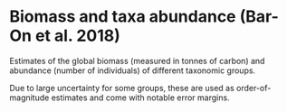 # Biomass and taxa abundance (Bar-On et al. 2018)

Estimates of the global biomass (measured in tonnes of carbon) and abundance (number of individuals) of different taxonomic groups.

Due to large uncertainty for some groups, these are used as order-of-magnitude estimates and come with notable error margins.